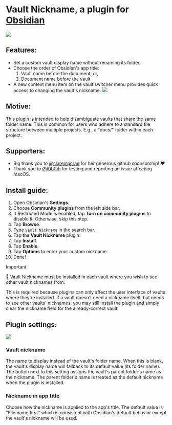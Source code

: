 # Vault Nickname, a plugin for [Obsidian](https://obsidian.md/)

<img src="https://media.githubusercontent.com/media/rscopic/obsidian-vault-nickname/master/docs/media/vault-nickname-feature.png" style="vertical-align: middle;"/>

## Features:
* Set a custom vault display name without renaming its folder.
* Choose the order of Obsidian's app title:
    1. Vault name before the document; or,
    2. Document name before the vault
* A new context menu item on the vault switcher menu provides quick access to changing the vault's nickname.
    <img src="https://media.githubusercontent.com/media/rscopic/obsidian-vault-nickname/master/docs/media/vault-nickname-settings-quick-access.png" />

## Motive:
This plugin is intended to help disambiguate vaults that share the same folder name. This is common for users who adhere to a standard file structure between multiple projects. E.g., a "docs/" folder within each project.

## Supporters:
* Big thank you to [@claremacrae](https://github.com/claremacrae) for her generous github sponsorship! ❤️
* Thank you to [@t0b1hh](https://github.com/t0b1hh) for testing and reporting an issue affecting macOS.

## Install guide:
1. Open Obsidian's **Settings**.
2. Choose **Community plugins** from the left side bar.
3. If Restricted Mode is enabled, tap **Turn on community plugins** to disable it. Otherwise, skip this step.
4. Tap **Browse**.
5. Type `Vault Nickname` in the search bar.
6. Tap the **Vault Nickname** plugin.
7. Tap **Install**.
8. Tap **Enable**.
9. Tap **Options** to enter your custom nickname.
10. Done!

> [!IMPORTANT]  
> 🚨 Vault Nickname must be installed in each vault where you wish to see other vault nicknames from.
>
> This is required because plugins can only affect the user interface of vaults where they're installed. If a vault doesn't need a nickname itself, but needs to see other vaults' nicknames, you may still install the plugin and simply clear the nickname field for the already-correct vault.

## Plugin settings:
<img src="https://media.githubusercontent.com/media/rscopic/obsidian-vault-nickname/master/docs/media/vault-nickname-settings.png" />

### Vault nickname

The name to display instead of the vault's folder name. When this is blank, the vault's display name will fallback to its default value (its folder name). The button next to this setting assigns the vault's parent folder's name as the nickname. The parent folder's name is treated as the default nickname when the plugin is installed.

### Nickname in app title

Choose how the nickname is applied to the app's title. The default value is "File name first" which is consistent with Obsidian's default behavior except the vault's nickname will be used.
